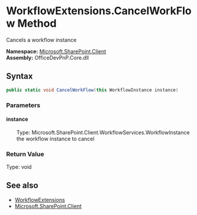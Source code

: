 # WorkflowExtensions.CancelWorkFlow Method  
 Cancels a workflow instance   

**Namespace:** [Microsoft.SharePoint.Client](Microsoft.SharePoint.Client.md)  
**Assembly:** OfficeDevPnP.Core.dll  
## Syntax
```C#
public static void CancelWorkFlow(this WorkflowInstance instance)
```
### Parameters
#### instance  
&emsp;&emsp;Type: Microsoft.SharePoint.Client.WorkflowServices.WorkflowInstance  
&emsp;&emsp;the workflow instance to cancel  

  

### Return Value
Type: void  

## See also
- [WorkflowExtensions](Microsoft.SharePoint.Client.WorkflowExtensions.md) 
- [Microsoft.SharePoint.Client](Microsoft.SharePoint.Client.md) 
